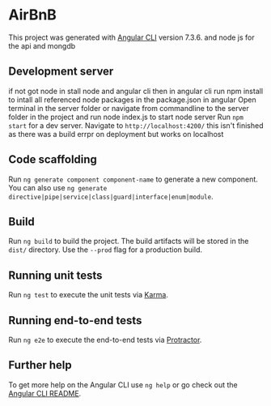 # AirBnB

This project was generated with [Angular CLI](https://github.com/angular/angular-cli) version 7.3.6. and node js for the api and mongdb

## Development server
if not got node in stall node and angular cli then in angular cli run npm install to intall all referenced node packages in the package.json in angular 
Open terminal in the server folder or navigate from commandline to the server folder in the project and run node index.js to start node server 
Run `npm start` for a dev server. Navigate to `http://localhost:4200/` this isn't finished as there was a build errpr on deployment but works on localhost

## Code scaffolding

Run `ng generate component component-name` to generate a new component. You can also use `ng generate directive|pipe|service|class|guard|interface|enum|module`.

## Build

Run `ng build` to build the project. The build artifacts will be stored in the `dist/` directory. Use the `--prod` flag for a production build.

## Running unit tests

Run `ng test` to execute the unit tests via [Karma](https://karma-runner.github.io).

## Running end-to-end tests

Run `ng e2e` to execute the end-to-end tests via [Protractor](http://www.protractortest.org/).

## Further help

To get more help on the Angular CLI use `ng help` or go check out the [Angular CLI README](https://github.com/angular/angular-cli/blob/master/README.md).
